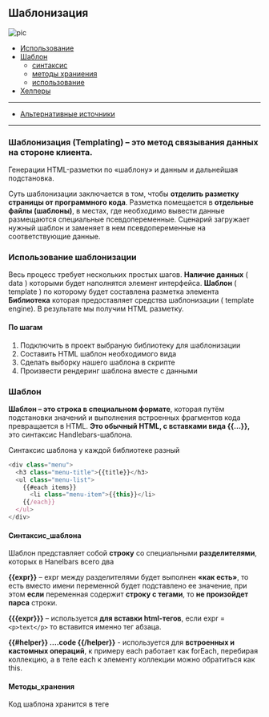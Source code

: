 ## Шаблонизация
![pic](http://i.piccy.info/i9/0e0d8407a3e7c965dab685780c2ea8b2/1547058031/35475/1293035/hbars.jpg)
- [Использование](#Использование_шаблонизации)
- [Шаблон](#Шаблон)
  - [синтаксис](#Синтаксис_шаблона)
  - [методы храниения](#Методы_хранения)
  - [использование](#Использование_шаблона)
- [Хелперы](#Helpers)
------------
- [Альтернативные источники](#Альтернативные_источники)
------------

### Шаблонизация (Templating) – это метод связывания данных на стороне клиента. 

Генерации HTML-разметки по «шаблону» и данным и дальнейшая подстановка.  

Суть шаблонизации заключается в том, чтобы **отделить разметку страницы от программного кода**.
Разметка помещается в **отдельные файлы (шаблоны)**, в местах, где необходимо вывести данные размещаются специальные псевдопеременные. 
Сценарий загружает нужный шаблон и заменяет в нем псевдопеременные на соответствующие данные.

### Использование шаблонизации

Весь процесс требует нескольких простых шагов. 
**Наличие данных** ( data ) которыми будет наполнятся элемент интерфейса. 
**Шаблон** ( template ) по которому будет составлена разметка элемента
**Библиотека** которая предоставляет средства шаблонизации ( template engine). 
В результате мы получим HTML разметку.

#### По шагам
1. Подключить в проект выбраную библиотеку для шаблонизации
2. Составить HTML шаблон необходимого вида
3. Сделать выборку нашего шаблона в скрипте
4. Произвести рендеринг шаблона вместе с данными

### Шаблон

**Шаблон – это строка в специальном формате**, которая путём подстановки значений и выполнения встроенных фрагментов кода превращается в HTML.
**Это обычный HTML, с вставками вида {{...}},** это синтаксис Handlebars-шаблона.

Синтаксис шаблона у каждой библиотеке разный

```javascript
<div class="menu">
  <h3 class="menu-title">{{title}}</h3>
  <ul class="menu-list">
    {{#each items}}
      <li class="menu-item">{{this}}</li>
    {{/each}}
  </ul>
</div>
```
####  Синтаксис_шаблона

Шаблон представляет собой **строку** со специальными **разделителями**, которых в Hanelbars всего два

**{{expr}}** – expr между разделителями будет выполнен **«как есть»**, то есть вместо имени переменной будет подставлено ее значение, при этом **если** переменная содержит **строку с тегами**, то **не произойдет парса** строки.

**{{{expr}}}** – используется **для вставки html-тегов**, если expr = `<p>text</p>` то вставится именно тег абзаца.

**{{#helper}} ....code {{/helper}}** - используется для **встроенных и кастомных операций**, к примеру each работает как forEach, перебирая коллекцию, а в теле each к элементу коллекции можно обратиться как this.


#### Методы_хранения

Код шаблона хранится в теге <template>. Браузер НЕ РЕНДЕРИИТ тег <template>.

```html
<template id="menu">
  <div class="menu">
    <h3 class="menu-title">{{title}}</h3>
    <ul class="menu-list">
      {{#each items}}
        <li class="menu-item">{{this}}</li>
      {{/each}}
    </ul>
  </div>
</template>
```


Большинство библиотек **поддерживают** как **встроенные**, так и **внешние** шаблоны. 

**Встроенные** шаблоны **подходят**, **когда** у нас очень **мало шаблонов**, или мы знаем, что мы будем использовать включенные шаблоны при загрузке каждой страницы, но обычно наши шаблоны должны быть внешними.

**Внешние** шаблоны имеют много преимуществ, главным образом в том, что шаблоны никогда не будут загружаться клиенту, если они не нужны на странице. 

### Использование_шаблона

#### 1) Добавить в проект бибилиотеку

1 способ - Скачиваем файл библиотеки и подключить его в index.html
2 способ - CDN сервис, линкуем в <head>
3 способ - поставить библиотеку как npm- пакет

Установка [Handlebars](https://handlebarsjs.com/installation.html)

Ссылки [СDN](https://cdnjs.com/libraries/handlebars.js) 


Перед закрывающим тегом body и перед нашим файлом скриптов, добавить еще один тег script.
```javascript
<script src="https://cdnjs.cloudflare.com/ajax/libs/handlebars.js/4.0.12/handlebars.min.js"></script>
```

#### 2) Составить HTML шаблон необходимого вида

Составить необходимую HTML разметку и проставить "окна вывода"

#### 3) Сделать выборку шаблона в скрипте

Отбираем по селектору тег родитель <template> в котором хранится нужная нам разметка. 
В {{javascript переменная}}, в скобки подставляем те данные которые нам нужны.(значения переменных, объектов,функций и т.п)

```javascript
<template id="menu-template">
  <div class="menu">
    <h3 class="menu-title">{{title}}</h3>
    <ul class="menu-list">
      {{#each items}}
        <li class="menu-item">{{this}}</li>
      {{/each}}
    </ul>
  </div>
</template>
```

Далее вытягиваем из него размеку через .innerHTML , затем обрезаем лишние пробелы меодом .trim()

```javascript
const source = document.querySelector('#menu-template').innerHTML.trim();
```

#### 4) Произвести рендеринг шаблона с данными

Для работы с шаблоном в библиотеке Handlebars есть функция compile. Эта функция запускает «компиляцию» шаблона source и возвращает результат в виде функции, которую далее можно запустить с данными и получить строку-результат.

```javascript
Handlebars.compile(source)
```

Вызов **Handlebars.compile(source)** разбивает html-строку по разделителям и, при помощи new Function создаёт на её основе JavaScript-функцию. 
Тело этой функции создаётся таким образом, что код, который в шаблоне оформлен как {{...}} – попадает в неё «как есть», а переменные и текст прибавляются к специальному временному «буферу», который в итоге возвращается.

```javascript
// объект с данными, которые будем использовать
const menuData = {
  title: 'Eat it createElement, templates rule!',
  items: ['Handlebars', 'LoDash', 'Pug', 'EJS', 'lit-html']
};

// отбираем нужную разметку
const source = document.querySelector('#menu-template').innerHTML.trim();

// подготавливаем разметку, передав ее в специальную функцию, которая разбивает разметку по разделителям 
const template = Handlebars.compile(source); // тут функция с HTML разметкой и буфер который готов принять входныеданные для подстановки в "окна"


// в переменную markup запишем результат работы функции-шаблона template
// аргументом будет наш объект, из которого подставятся данные
const markup = template(menuData); // тут разметка с подставленными данными

// в HTML выбираем родителя, куда будем подсталять разметку с данными 
const container = document.querySelector('#menu-container');

// выведем туда результат  
container.insertAdjacementHTML ('afterbegin', markup);
```

### Helpers

Handlebars-хелпер представляет собой простой идентификатор, за которым следуют ноль или более параметров (через пробел). Каждый параметр представляет собой handlebars-выражение. Параметром хелпера может также являться простая строка, число или логическое значение. Хелпер производит определенные операции с параметрами и возвращает HTML код.

#### Встроенные хелперы 

Описание на [Handlebars](http://handlebarsjs.com/builtin_helpers.html)

### if 
используйте этот хелпер **для вывода блока по условию**. 
Если его аргумент возвращает false, undefined, null, "", 0, или [], блок **не будет** отрисован и перейдет дальше в else .

```javascript
<div class="entry">
  {{#if author}}
    <h1>{{firstName}} {{lastName}}</h1>
  {{else}}
    <h1>Автор неизвестен</h1>
  {{/if}}
</div>
```

### unless 
используйте этот хелпер как обратный хелперу if. 
Блок **будет выведен**, если выражение **вернет ложное значение**.

```javascript
<div class="entry">
  {{#unless license}}
  <h3 class="warning">ВНИМАНИЕ: Эта запись не имеет лицензии!</h3>
  {{/unless}}
</div>
```

### each 
используйте этот хелпер для перебора списков. работает аналогично циклу forEach
Внутри блока можно использовать thisссылку на элемент, который повторяется/текущий елемент 

```javascript
<ul class="people_list">
  {{#each контекст}}
    <li>{{this}}</li>  // ссылка на текущий елемент
    <li>{{поле контекста}}</li> // если более глубокая вложенность
   {{/each}}
</ul>
``` 
#### Собственные хелперы

Пользовательские хелперы должны быть зарегистрированы до того, как будет использован шаблон. Различают два типа пользовательских хелперов: хелперы-функции и хелперы-блоки.


[getinstance](https://getinstance.info/articles/tools/custom-handlebars-helpers/)
 

------------


### Альтернативные_источники

[Habr](https://habr.com/post/273581/)

[getinstance](https://getinstance.info/articles/tools/introduction-to-handlebars/)
